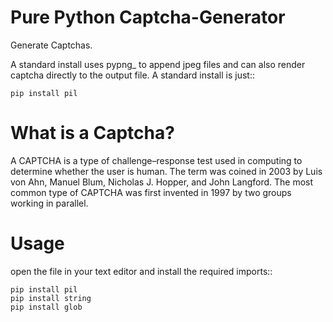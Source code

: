 Pure Python Captcha-Generator
=============================

Generate Captchas.

A standard install uses pypng_ to append jpeg files and can also render captcha directly to the output file. A standard install is just::

    pip install pil

What is a Captcha?
==================

A CAPTCHA is a type of challenge–response test used in computing to determine whether the user is human. 
The term was coined in 2003 by Luis von Ahn, Manuel Blum, Nicholas J. Hopper, and John Langford. 
The most common type of CAPTCHA was first invented in 1997 by two groups working in parallel.

Usage
=====

open the file in your text editor and install the required imports::

    pip install pil
    pip install string 
    pip install glob
    
   
